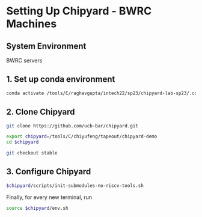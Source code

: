 # Setting Up Chipyard - BWRC Machines

## System Environment

BWRC servers



## 1. Set up conda environment

```bash
conda activate /tools/C/raghavgupta/intech22/sp23/chipyard-lab-sp23/.conda-env
```

## 2. Clone Chipyard

```bash
git clone https://github.com/ucb-bar/chipyard.git

export chipyard=/tools/C/chiyufeng/tapeout/chipyard-demo
cd $chipyard

git checkout stable
```

## 3. Configure Chipyard

```bash
$chipyard/scripts/init-submodules-no-riscv-tools.sh
```



Finally, for every new terminal, run

```bash
source $chipyard/env.sh
```

